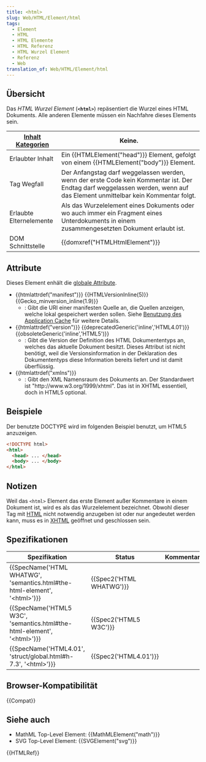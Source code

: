 ```yaml
---
title: <html>
slug: Web/HTML/Element/html
tags:
  - Element
  - HTML
  - HTML Elemente
  - HTML Referenz
  - HTML Wurzel Element
  - Referenz
  - Web
translation_of: Web/HTML/Element/html
---
```

## Übersicht

Das _HTML Wurzel Element_ (**`<html>`**) repäsentiert die Wurzel eines HTML Dokuments. Alle anderen Elemente müssen ein Nachfahre dieses Elements sein.

| [Inhalt Kategorien](/de/docs/HTML/Content_categories "HTML/Content_categories") | Keine.                                                                                                                                                                     |
| ------------------------------------------------------------------------------- | -------------------------------------------------------------------------------------------------------------------------------------------------------------------------- |
| Erlaubter Inhalt                                                                | Ein {{HTMLElement("head")}} Element, gefolgt von einem {{HTMLElement("body")}} Element.                                                                  |
| Tag Wegfall                                                                     | Der Anfangstag darf weggelassen werden, wenn der erste Code kein Kommentar ist. Der Endtag darf weggelassen werden, wenn auf das Element unmittelbar kein Kommentar folgt. |
| Erlaubte Elternelemente                                                         | Als das Wurzelelement eines Dokuments oder wo auch immer ein Fragment eines Unterdokuments in einem zusammengesetzten Dokument erlaubt ist.                                |
| DOM Schnittstelle                                                               | {{domxref("HTMLHtmlElement")}}                                                                                                                                   |

## Attribute

Dieses Element enhält die [globale Attribute](/de/docs/HTML/Global_attributes "HTML/Global attributes").

- {{htmlattrdef("manifest")}} {{HTMLVersionInline(5)}} {{Gecko_minversion_inline(1.9)}}
  - : Gibt die URI einer manifesten Quelle an, die Quellen anzeigen, welche lokal gespeichert werden sollen. Siehe [Benutzung des Application Cache](/de/docs/HTML/Using_the_application_cache "/en-US/docs/HTML/Using_the_application_cache") für weitere Details.
- {{htmlattrdef("version")}} {{deprecatedGeneric('inline','HTML4.01')}} {{obsoleteGeneric('inline','HTML5')}}
  - : Gibt die Version der Definition des HTML Dokumententyps an, welches das aktuelle Dokument besitzt. Dieses Attribut ist nicht benötigt, weil die Versionsinformation in der Deklaration des Dokumententyps diese Information bereits liefert und ist damit überflüssig.
- {{htmlattrdef("xmlns")}}
  - : Gibt den XML Namensraum des Dokuments an. Der Standardwert ist "http\://www\.w3.org/1999/xhtml". Das ist in XHTML essentiell, doch in HTML5 optional.

## Beispiele

Der benutzte DOCTYPE wird im folgenden Beispiel benutzt, um HTML5 anzuzeigen.

```html
<!DOCTYPE html>
<html>
  <head> ... </head>
  <body> ... </body>
</html>
```

## Notizen

Weil das `<html>` Element das erste Element außer Kommentare in einem Dokument ist, wird es als das Wurzelelement bezeichnet. Obwohl dieser Tag mit [HTML](/de/docs/HTML "HTML") nicht notwendig anzugeben ist oder nur angedeutet werden kann, muss es in [XHTML](/de/docs/XHTML "XHTML") geöffnet und geschlossen sein.

## Spezifikationen

| Spezifikation                                                                                            | Status                           | Kommentar |
| -------------------------------------------------------------------------------------------------------- | -------------------------------- | --------- |
| {{SpecName('HTML WHATWG', 'semantics.html#the-html-element', '&lt;html&gt;')}} | {{Spec2('HTML WHATWG')}} |           |
| {{SpecName('HTML5 W3C', 'semantics.html#the-html-element', '&lt;html&gt;')}}     | {{Spec2('HTML5 W3C')}}     |           |
| {{SpecName('HTML4.01', 'struct/global.html#h-7.3', '&lt;html&gt;')}}             | {{Spec2('HTML4.01')}}     |           |

## Browser-Kompatibilität

{{Compat}}

## Siehe auch

- MathML Top-Level Element: {{MathMLElement("math")}}
- SVG Top-Level Element: {{SVGElement("svg")}}

{{HTMLRef}}

